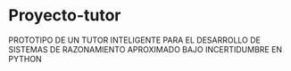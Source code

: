 # Proyecto-tutor
PROTOTIPO DE UN TUTOR INTELIGENTE PARA EL DESARROLLO DE SISTEMAS DE RAZONAMIENTO APROXIMADO BAJO INCERTIDUMBRE EN PYTHON

